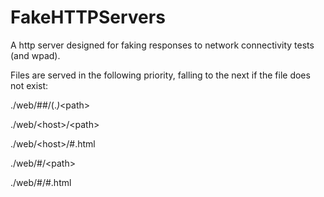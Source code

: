 FakeHTTPServers
===========

A http server designed for faking responses to network connectivity tests (and wpad).

Files are served in the following priority, falling to the next if the file does not exist:

./web/##/(.*)*&lt;path&gt;

./web/&lt;host&gt;/&lt;path&gt;

./web/&lt;host&gt;/#.html

./web/#/&lt;path&gt;

./web/#/#.html

